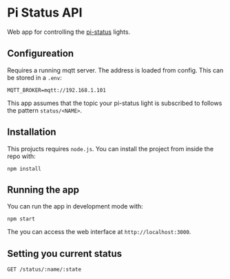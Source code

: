 # Pi Status API

Web app for controlling the [pi-status](https://github.com/ian-antking/pi-status/blob/master/README.md) lights.

## Configureation

Requires a running mqtt server. The address is loaded from config. This can be stored in a `.env`:

```
MQTT_BROKER=mqtt://192.168.1.101
```
This app assumes that the topic your pi-status light is subscribed to follows the pattern `status/<NAME>`.

## Installation
This projucts requires `node.js`. You can install the project from inside the repo with:

```
npm install
```

## Running the app
You can run the app in development mode with:
```
npm start
```

The you can access the web interface at `http://localhost:3000`.

## Setting you current status

`GET /status/:name/:state`
